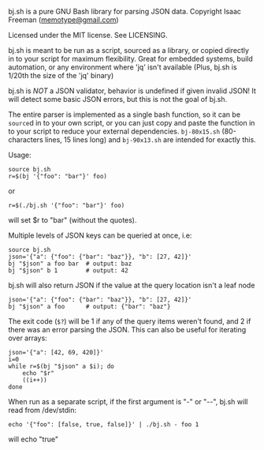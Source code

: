 bj.sh is a pure GNU Bash library for parsing JSON data.
Copyright Isaac Freeman (memotype@gmail.com)

Licensed under the MIT license. See LICENSING.

bj.sh is meant to be run as a script, sourced as a library, or copied directly
in to your script for maximum flexibility. Great for embedded systems, build
automation, or any environment where 'jq' isn't available (Plus, bj.sh is 1/20th
the size of the 'jq' binary)

bj.sh is *NOT* a JSON validator, behavior is undefined if given invalid JSON!
It will detect some basic JSON errors, but this is not the goal of bj.sh.

The entire parser is implemented as a single bash function, so it can be
`source`d in to your own script, or you can just copy and paste the function in
to your script to reduce your external dependencies. `bj-80x15.sh`
(80-characters lines, 15 lines long) and `bj-90x13.sh` are intended for exactly
this.

Usage:

    source bj.sh
    r=$(bj '{"foo": "bar"}' foo)

or

    r=$(./bj.sh '{"foo": "bar"}' foo)

will set $r to "bar" (without the quotes).

Multiple levels of JSON keys can be queried at once, i.e:

    source bj.sh
    json='{"a": {"foo": {"bar": "baz"}}, "b": [27, 42]}'
    bj "$json" a foo bar  # output: baz
    bj "$json" b 1        # output: 42

bj.sh will also return JSON if the value at the query location isn't a leaf node

    json='{"a": {"foo": {"bar": "baz"}}, "b": [27, 42]}'
    bj "$json" a foo      # output: {"bar": "baz"}

The exit code (`$?`) will be 1 if any of the query items weren't found, and 2 if
there was an error parsing the JSON. This can also be useful for iterating over
arrays:

    json='{"a": [42, 69, 420]}'
    i=0
    while r=$(bj "$json" a $i); do
        echo "$r"
        ((i++))
    done

When run as a separate script, if the first argument is "-" or "--", bj.sh will
read from /dev/stdin:

    echo '{"foo": [false, true, false]}' | ./bj.sh - foo 1

will echo "true"

